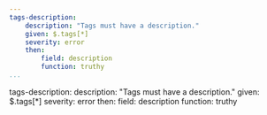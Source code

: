 ```yaml
---
tags-description:
    description: "Tags must have a description."
    given: $.tags[*]
    severity: error
    then:
        field: description
        function: truthy    
...
```

tags-description:
    description: "Tags must have a description."
    given: $.tags[*]
    severity: error
    then:
        field: description
        function: truthy   